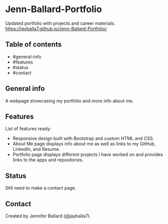 # Jenn-Ballard-Portfolio
Updated portfolio with projects and career materials.
https://jayballa7.github.io/Jenn-Ballard-Portfolio/

## Table of contents
* #general-info
* #features
* #status
* #contact

## General info
A webpage showcasing my portfolio and more info about me.

## Features
List of features ready:
* Responsive design built with Bootstrap and custom HTML and CSS.
* About Me page displays info about me as well as links to my GitHub, LinkedIn, and Resume.
* Portfolio page displays different projects I have worked on and provides links to the apps and repositories.

## Status
Still need to make a contact page.

## Contact
Created by Jennifer Ballard (@jayballa7).